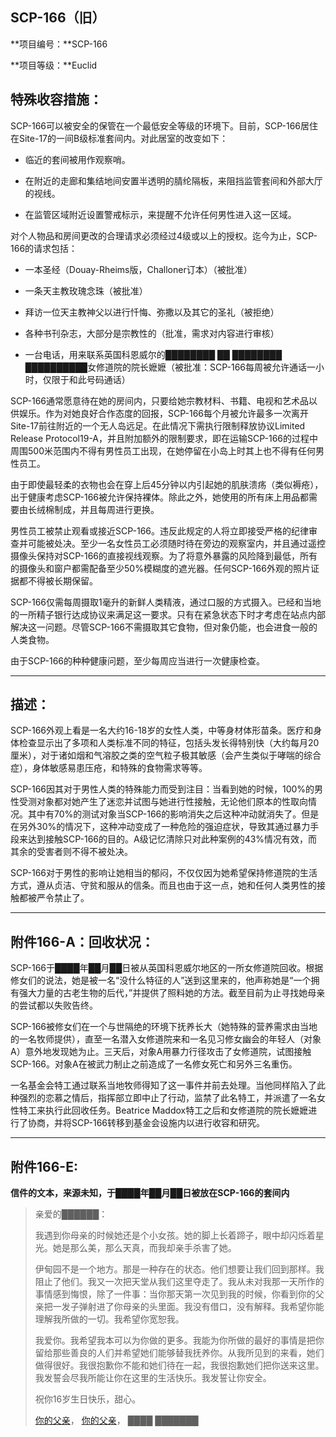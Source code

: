 ## SCP-166（旧）

**项目编号：**SCP-166

**项目等级：**Euclid

## 特殊收容措施：

SCP-166可以被安全的保管在一个最低安全等级的环境下。目前，SCP-166居住在Site-17的一间B级标准套间内。对此居室的改变如下：

- 临近的套间被用作观察哨。

- 在附近的走廊和集结地间安置半透明的腈纶隔板，来阻挡监管套间和外部大厅的视线。

- 在监管区域附近设置警戒标示，来提醒不允许任何男性进入这一区域。

对个人物品和房间更改的合理请求必须经过4级或以上的授权。迄今为止，SCP-166的请求包括：

- 一本圣经（Douay-Rheims版，Challoner订本）（被批准）

- 一条天主教玫瑰念珠（被批准）

- 拜访一位天主教神父以进行忏悔、弥撒以及其它的圣礼（被拒绝）

- 各种书刊杂志，大部分是宗教性的（批准，需求对内容进行审核）

- 一台电话，用来联系英国科恩威尔的████████ ██ ████████ ██████████女修道院的院长嬷嬷（被批准：SCP-166每周被允许通话一小时，仅限于和此号码通话）

SCP-166通常愿意待在她的房间内，只要给她宗教材料、书籍、电视和艺术品以供娱乐。作为对她良好合作态度的回报，SCP-166每个月被允许最多一次离开Site-17前往附近的一个无人岛远足。在此情况下需执行限制释放协议Limited Release Protocol19-A，并且附加额外的限制要求，即在运输SCP-166的过程中周围500米范围内不得有男性员工出现，在她停留在小岛上时其上也不得有任何男性员工。

由于即使最轻柔的衣物也会在穿上后45分钟以内引起她的肌肤溃疡（类似褥疮）， 出于健康考虑SCP-166被允许保持裸体。除此之外，她使用的所有床上用品都需要由长绒棉制成，并且每周进行更换。

男性员工被禁止观看或接近SCP-166。违反此规定的人将立即接受严格的纪律审查并可能被处决。至少一名女性员工必须随时待在旁边的观察室内，并且通过遥控摄像头保持对SCP-166的直接视线观察。为了将意外暴露的风险降到最低，所有的摄像头和窗户都需配备至少50%模糊度的遮光器。任何SCP-166外观的照片证据都不得被长期保留。

SCP-166仅需每周摄取1毫升的新鲜人类精液，通过口服的方式摄入。已经和当地的一所精子银行达成协议来满足这一要求。只有在紧急状态下时才考虑在站点内部解决这一问题。尽管SCP-166不需摄取其它食物，但对象仍能，也会进食一般的人类食物。

由于SCP-166的种种健康问题，至少每周应当进行一次健康检查。

------

## **描述：**

SCP-166外观上看是一名大约16-18岁的女性人类，中等身材体形苗条。医疗和身体检查显示出了多项和人类标准不同的特征，包括头发长得特别快（大约每月20厘米），对于诸如烟和气溶胶之类的空气粒子极其敏感（会产生类似于哮喘的综合症），身体敏感易患压疮，和特殊的食物需求等等。

SCP-166因其对于男性人类的特殊能力而受到注目：当看到她的时候，100%的男性受测对象都对她产生了迷恋并试图与她进行性接触，无论他们原本的性取向情况。其中有70%的测试对象当SCP-166的影响消失之后这种冲动就消失了。但是在另外30%的情况下，这种冲动变成了一种危险的强迫症状，导致其通过暴力手段来达到接触SCP-166的目的。A级记忆清除只对此种案例的43%情况有效，而其余的受害者则不得不被处决。

SCP-166对于男性的影响让她相当的郁闷，不仅仅因为她希望保持修道院的生活方式，遵从贞洁、守贫和服从的信条。而且也由于这一点，她和任何人类男性的接触都被严令禁止了。

------

## **附件166-A：回收状况：**

SCP-166于████年██月██日被从英国科恩威尔地区的一所女修道院回收。根据修女们的说法，她是被一名“没什么特征的人”送到这里来的，他声称她是“一个拥有强大力量的古老生物的后代，”并提供了照料她的方法。截至目前为止寻找她母亲的尝试都以失败告终。

SCP-166被修女们在一个与世隔绝的环境下抚养长大（她特殊的营养需求由当地的一名牧师提供），直至一名潜入女修道院来和一名见习修女幽会的年轻人（对象A）意外地发现她为止。三天后，对象A用暴力行径攻击了女修道院，试图接触SCP-166。对象A在被武力制止之前造成了一名修女死亡和另外三名重伤。

一名基金会特工通过联系当地牧师得知了这一事件并前去处理。当他同样陷入了此种强烈的恋慕之情后，指挥部立即中止了行动，监禁了此名特工，并派遣了一名女性特工来执行此回收任务。Beatrice Maddox特工之后和女修道院的院长嬷嬷进行了协商，并将SCP-166转移到基金会设施内以进行收容和研究。

------

## 附件166-E: 

**信件的文本，来源未知，于████年██月██日被放在SCP-166的套间内**

> 亲爱的██████：
>
> 我遇到你母亲的时候她还是个小女孩。她的脚上长着蹄子，眼中却闪烁着星光。她是那么美，那么天真，而我却亲手杀害了她。
>
> 伊甸园不是一个地方。那是一种存在的状态。他们想要让我们回到那样。我阻止了他们。我又一次把天堂从我们这里夺走了。我从未对我那一天所作的事情感到悔恨，除了一件事：当你那天第一次见到我的时候，你看到你的父亲把一发子弹射进了你母亲的头里面。我没有借口，没有解释。我希望你能理解我所做的一切。我希望你宽恕我。
>
> 我爱你。我希望我本可以为你做的更多。我能为你所做的最好的事情是把你留给那些善良的人们并希望她们能够替我抚养你。从我所见到的来看，她们做得很好。我很抱歉你不能和她们待在一起，我很抱歉她们把你送来这里。我发誓会尽我所能让你在这里的生活快乐。我发誓让你安全。
>
> 祝你16岁生日快乐，甜心。
>
> [你的父亲](https://scp-wiki-cn.wikidot.com/a-suicide-note)，
> [你的父亲](./a-suicide-note.md)，
> ████ ███████